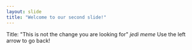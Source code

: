```yaml
---
layout: slide
title: "Welcome to our second slide!"
---
```

Title: "This is not the change you are looking for" *jedi meme*
Use the left arrow to go back!
